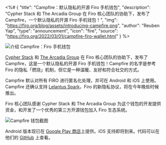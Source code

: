 <%# {
  "title": "Campfire：默认隐私的开源 Firo 手机钱包",
  "description": "Cypher Stack 和 The Arcadia Group 在 Firo 核心团队的协助下，发布了 Campfire，一个默认隐私的开源 Firo 手机钱包！",
  "img": "https://firo.org/blog/assets/introducing-campfire.png",
  "author": "Reuben Yap",
  "type": "announcement",
  "icon": "fire",
  "source": "https://firo.org/2022/03/01/campfire-firo-wallet.html"
} %>

![介绍 Campfire：Firo 手机钱包](https://firo.org/blog/assets/introducing-campfire.png#size=8000x4000 "介绍 Campfire：Firo 手机钱包")

[Cypher Stack](https://cypherstack.com/) 和 [The Arcadia Group](https://www.arcadiamgroup.com/) 在 Firo 核心团队的协助下，发布了 Campfire，这是一个默认隐私的开源 Firo 手机钱包！Campfire 的名字是参考 Firo 的隐私「燃烧」机制，但它是一种温暖、友好和符合社交的方式。

Campfire 默认对所有 FIRO 进行匿名化处理，并可在 Android 和 iOS 上使用。Campfire 还确认支持 [Lelantus Spark](https://mp.weixin.qq.com/s/Dr-6efV-bZyZyns6qSHEKw)，Firo 的新隐私协议，将在今年晚些时候推出。

Firo 核心团队感谢 Cypher Stack 和 The Arcadia Group 为这个钱包的开发提供资金，和开发了一个优秀的第三方开源钱包加入 Firo 生态系统。

![Campfire 钱包截图](https://firo.org/blog/assets/campfirescreens.png)

Android 版本现已在 [Google Play 商店](https://play.google.com/store/apps/details?id=com.cypherstack.campfire)上提供。iOS 支持即将到来。代码可以在他们的 [GitHub](https://github.com/cypherstack/Campfire) 上查看。
